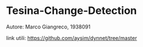 # Tesina-Change-Detection
Autore: Marco Giangreco, 1938091

link utili:
https://github.com/aysim/dynnet/tree/master
